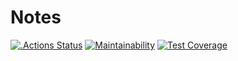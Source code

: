 # Notes

[![.Actions Status](https://github.com/artur-intech/notes/actions/workflows/ruby.yml/badge.svg?event=push)](https://github.com/artur-intech/notes/actions/workflows/ruby.yml)
[![Maintainability](https://api.codeclimate.com/v1/badges/b18538081bec5c38269f/maintainability)](https://codeclimate.com/github/artur-intech/notes/maintainability)
[![Test Coverage](https://api.codeclimate.com/v1/badges/b18538081bec5c38269f/test_coverage)](https://codeclimate.com/github/artur-intech/notes/test_coverage)
